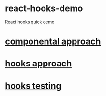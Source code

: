 # react-hooks-demo
React hooks quick demo

# [componental approach](src/app/ComponentalApproach.tsx)

# [hooks approach](src/app/HooksApproach.tsx)

# [hooks testing](src/app/test)
